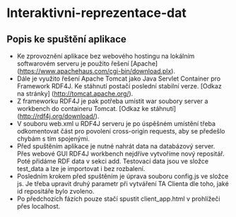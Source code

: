 # Interaktivni-reprezentace-dat
## Popis ke spuštění aplikace

* Ke zprovoznění aplikace bez webového hostingu na lokálním softwarovém serveru je použito řešení [Apache] (https://www.apachehaus.com/cgi-bin/download.plx).
* Dále je využito řešení Apache Tomcat jako Java Servlet Container pro Framework RDF4J. Ke stáhnutí postačí poslední stabilní verze. [Odkaz na stránky] (http://tomcat.apache.org/).
*  Z frameworku RDF4J je pak potřeba umístit war soubory server a workbench do containeru Tomcat. [Odkaz ke stáhnutí] (http://rdf4j.org/download/).
*  V souboru web.xml u RDF4J serveru je po úspěšném umístění třeba odkomentovat část pro povolení cross-origin requests, aby se předešlo chybám 
s tím spojenými. 
* Před spuštěním aplikace je nutné nahrát data na databázový server. Přes webové GUI RDF4J workbench nejdříve vytvoříme nový repositář. 
Poté přidáme RDF data v sekci add. Testovací data jsou ve složce test_data a lze je importovat i bez rozbalení. 
* Posledním krokem před spuštěním je úprava souboru config.js ve složce js. Je třeba upravit druhý parametr při vytváření TA Clienta dle toho, 
jaké id repositáře bylo zvoleno. 
* Po předchozích fázích pouze stačí spustit client_app.html v prohlížeči přes localhost. 